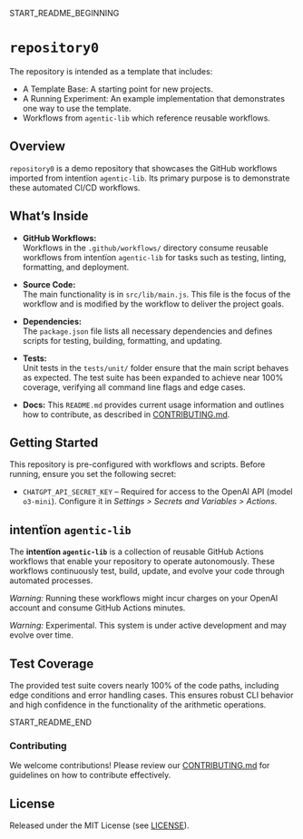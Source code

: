 START_README_BEGINNING
# `repository0`

The repository is intended as a template that includes:
* A Template Base: A starting point for new projects.
* A Running Experiment: An example implementation that demonstrates one way to use the template.
* Workflows from `agentic‑lib` which reference reusable workflows.

## Overview
`repository0` is a demo repository that showcases the GitHub workflows imported from intentïon `agentic‑lib`. Its primary purpose is to demonstrate these automated CI/CD workflows.

## What’s Inside

- **GitHub Workflows:**  
  Workflows in the `.github/workflows/` directory consume reusable workflows from intentïon `agentic‑lib` for tasks such as testing, linting, formatting, and deployment.

- **Source Code:**  
  The main functionality is in `src/lib/main.js`. This file is the focus of the workflow and is modified by the workflow to deliver the project goals.

- **Dependencies:**  
  The `package.json` file lists all necessary dependencies and defines scripts for testing, building, formatting, and updating.

- **Tests:**  
  Unit tests in the `tests/unit/` folder ensure that the main script behaves as expected. The test suite has been expanded to achieve near 100% coverage, verifying all command line flags and edge cases.

- **Docs:**
  This `README.md` provides current usage information and outlines how to contribute, as described in [CONTRIBUTING.md](./CONTRIBUTING.md).

## Getting Started

This repository is pre-configured with workflows and scripts. Before running, ensure you set the following secret:
- `CHATGPT_API_SECRET_KEY` – Required for access to the OpenAI API (model `o3-mini`). Configure it in *Settings > Secrets and Variables > Actions*.

## intentïon `agentic‑lib`

The **intentïon `agentic‑lib`** is a collection of reusable GitHub Actions workflows that enable your repository to operate autonomously. These workflows continuously test, build, update, and evolve your code through automated processes.

*Warning:* Running these workflows might incur charges on your OpenAI account and consume GitHub Actions minutes.

*Warning:* Experimental. This system is under active development and may evolve over time.

## Test Coverage
The provided test suite covers nearly 100% of the code paths, including edge conditions and error handling cases. This ensures robust CLI behavior and high confidence in the functionality of the arithmetic operations.

START_README_END
### Contributing

We welcome contributions! Please review our [CONTRIBUTING.md](./CONTRIBUTING.md) for guidelines on how to contribute effectively.

## License

Released under the MIT License (see [LICENSE](./LICENSE)).
